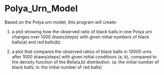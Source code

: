 # Polya_Urn_Model

Based on the Polya urn model, this program will create:
1. a plot showing how the observed ratio of black balls in one Polya urn changes over 
1000 draws(steps) with given initial numbers of black balls(a) and red balls(b). 

2. a plot that compares the observed ratios of black balls in 10000 urns after 
1000 draws(steps) with given initial conditions (a, b), compared to the density function of 
the Beta(a,b) distribution. (a: the initial number of black balls; b: the initial number of red balls)
